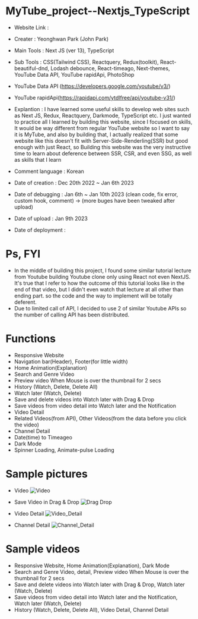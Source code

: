 # MyTube_project--Nextjs_TypeScript
- Website Link : 

- Creater : Yeonghwan Park (John Park)
- Main Tools : Next JS (ver 13), TypeScript
- Sub Tools : CSS(Tailwind CSS), Reactquery, Redux(toolkit), React-beautiful-dnd, Lodash debounce, React-timeago, Next-themes,
YouTube Data API, YouTube rapidApi, PhotoShop
- YouTube Data API (https://developers.google.com/youtube/v3/)
- YouTube rapidApi(https://rapidapi.com/ytdlfree/api/youtube-v31/)
- Explantion : I have learned some useful skills to develop web sites such as Next JS, Redux, Reactquery, Darkmode, TypeScript etc. 
I just wanted to practice all I learned by building this website, since I focused on skills, It would be way different from regular YouTube website so I want to say it is MyTube, and also by building that, I actually realized that some website like this doesn't fit with Server-Side-Renderling(SSR) but good enough with just React, so Building this website was the very instructive time to learn about deference between SSR, CSR, and even SSG, as well as skills that I learn 
- Comment language : Korean

- Date of creation : Dec 20th 2022 ~ Jan 6th 2023
- Date of debugging : Jan 6th ~ Jan 10th 2023 (clean code, fix error, custom hook, comment) -> (more buges have been tweaked after upload)
- Date of upload : Jan 9th 2023
- Date of deployment : 

# Ps, FYI
- In the middle of building this project, I found some similar tutorial lecture from Youtube building Youtube clone only using React not even NextJS.
It's true that I refer to how the outcome of this tutorial looks like in the end of that video,
but I didn't even watch that lecture at all other than ending part. so the code and the way to implement will be totally deferent.
- Due to limited call of API, I decided to use 2 of similar Youtube APIs so the number of calling API has been distributed.

# Functions
- Responsive Website
- Navigation bar(Header), Footer(for little width)
- Home Animation(Explanation)
- Search and Genre Video
- Preview video When Mouse is over the thumbnail for 2 secs
- History (Watch, Delete, Delete All)
- Watch later (Watch, Delete)
- Save and delete videos into Watch later with Drag & Drop
- Save videos from video detail into Watch later and the Notification
- Video Detail
- Related Videos(from API), Other Videos(from the data before you click the video)
- Channel Detail
- Date(time) to Timeageo
- Dark Mode
- Spinner Loading, Animate-pulse Loading

# Sample pictures

- Video
![Video](https://user-images.githubusercontent.com/106279616/211402776-a675d6b3-8554-456e-862b-cc34736cedd4.png)

- Save Video in Drag & Drop
![Drag Drop](https://user-images.githubusercontent.com/106279616/211402791-629cc471-f6f6-4f1f-bd8b-f3ff08eb8d8e.png)

- Video Detail
![Video_Detail](https://user-images.githubusercontent.com/106279616/211402796-834f0282-800e-40c9-8ec9-ac5211d840a6.png)

- Channel Detail
![Channel_Detail](https://user-images.githubusercontent.com/106279616/211402817-64ddf0bf-9412-45c2-b5b4-a0364ef313a0.png)


# Sample videos

- Responsive Website, Home Animation(Explanation), Dark Mode
- Search and Genre Video, detail, Preview video When Mouse is over the thumbnail for 2 secs
- Save and delete videos into Watch later with Drag & Drop, Watch later (Watch, Delete)
- Save videos from video detail into Watch later and the Notification, Watch later (Watch, Delete)
- History (Watch, Delete, Delete All), Video Detail, Channel Detail
